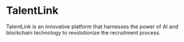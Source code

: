# TalentLink
TalentLink is an innovative platform that harnesses the power of AI and blockchain technology to revolutionize the recruitment process.

